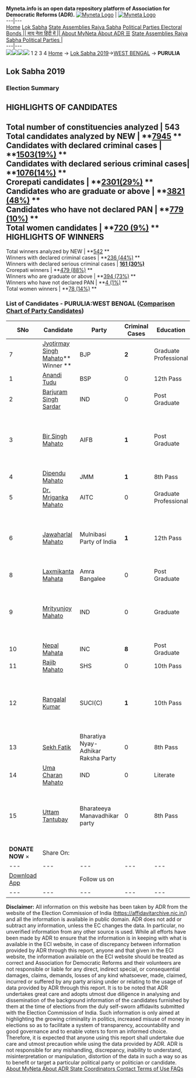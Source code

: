 **Myneta.info is an open data repository platform of Association for Democratic Reforms (ADR).**
[![Myneta Logo](https://www.myneta.info/lib/img/myneta-logo.png)](https://www.myneta.info/) | [![Myneta Logo](https://www.myneta.info/lib/img/adr-logo.png)](https://adrindia.org)  
---|---  
[Home](https://www.myneta.info/) [Lok Sabha](https://www.myneta.info/#ls "Lok Sabha") [ State Assemblies ](https://www.myneta.info/#sa "State Assemblies") [Rajya Sabha](https://www.myneta.info/#rs "Rajya Sabha") [Political Parties ](https://www.myneta.info/party "Political Parties") [ Electoral Bonds ](https://www.myneta.info/electoral_bonds "Electoral Bonds") [ || माय नेता हिंदी में || ](https://translate.google.co.in/translate?prev=hp&hl=en&js=y&u=www.myneta.info&sl=en&tl=hi&history_state0=) [ About MyNeta ](https://adrindia.org/content/about-myneta) [ About ADR ](https://adrindia.org/about-adr/who-we-are) [☰](javascript:void\(0\))
[ State Assemblies ](https://www.myneta.info/#sa "State Assemblies") [ Rajya Sabha ](https://www.myneta.info/#rs "Rajya Sabha") [ Political Parties ](https://www.myneta.info/party "Political Parties")
|   
---|---  
![](https://www.myneta.info/lib/img/banner/banner-1.png)![](https://www.myneta.info/lib/img/banner/banner-2.png)![](https://www.myneta.info/lib/img/banner/banner-3.png)![](https://www.myneta.info/lib/img/banner/banner-4.png)
1  2  3  4 
[Home](https://www.myneta.info/) → [Lok Sabha 2019](https://www.myneta.info/LokSabha2019/)→[WEST BENGAL](https://www.myneta.info/LokSabha2019/index.php?action=show_constituencies&state_id=58) → **PURULIA**
### 
## Lok Sabha 2019
###  Election Summary 
HIGHLIGHTS OF CANDIDATES  
---  
Total number of constituencies analyzed |  543   
Total candidates analyzed by NEW | **[7945](https://www.myneta.info/LokSabha2019/index.php?action=summary&subAction=candidates_analyzed&sort=candidate#summary) **  
Candidates with declared criminal cases | **[1503(19%)](https://www.myneta.info/LokSabha2019/index.php?action=summary&subAction=crime&sort=candidate#summary) **  
Candidates with declared serious criminal cases| **[1076(14%)](https://www.myneta.info/LokSabha2019/index.php?action=summary&subAction=serious_crime&sort=candidate#summary) **  
Crorepati candidates | **[2301(29%)](https://www.myneta.info/LokSabha2019/index.php?action=summary&subAction=crorepati&sort=candidate#summary) **  
Candidates who are graduate or above | **[3821 (48%)](https://www.myneta.info/LokSabha2019/index.php?action=summary&subAction=education&sort=candidate#summary) **  
Candidates who have not declared PAN | **[779 (10%)](https://www.myneta.info/LokSabha2019/index.php?action=summary&subAction=without_pan&sort=candidate#summary) **  
Total women candidates | **[720 (9%)](https://www.myneta.info/LokSabha2019/index.php?action=summary&subAction=women_candidate&sort=candidate#summary) **  
HIGHLIGHTS OF WINNERS  
---  
Total winners analyzed by NEW | **[542](https://www.myneta.info/LokSabha2019/index.php?action=summary&subAction=winner_analyzed&sort=candidate#summary) **  
Winners with declared criminal cases | **[236 (44%)](https://www.myneta.info/LokSabha2019/index.php?action=summary&subAction=winner_crime&sort=candidate#summary) **  
Winners with declared serious criminal cases | **[161 (30%)](https://www.myneta.info/LokSabha2019/index.php?action=summary&subAction=winner_serious_crime&sort=candidate#summary)**  
Crorepati winners | **[479 (88%)](https://www.myneta.info/LokSabha2019/index.php?action=summary&subAction=winner_crorepati&sort=candidate#summary) **  
Winners who are graduate or above | **[394 (73%)](https://www.myneta.info/LokSabha2019/index.php?action=summary&subAction=winner_education&sort=candidate#summary) **  
Winners who have not declared PAN | **[4 (1%)](https://www.myneta.info/LokSabha2019/index.php?action=summary&subAction=winner_without_pan&sort=candidate#summary) **  
Total women winners | **[78 (14%)](https://www.myneta.info/LokSabha2019/index.php?action=summary&subAction=winner_women&sort=candidate#summary) **  
### List of Candidates - PURULIA:WEST BENGAL ([Comparison Chart of Party Candidates](https://www.myneta.info/LokSabha2019/comparisonchart.php?constituency_id=991))
SNo | Candidate| Party| Criminal Cases| Education| Age| Total Assets| Liabilities  
---|---|---|---|---|---|---|---  
7  | [Jyotirmay Singh Mahato](https://www.myneta.info/LokSabha2019/candidate.php?candidate_id=12478)** Winner ** | BJP | **2** | Graduate Professional| 34 | Rs 22,50,540 ~ 22 Lacs+ | Rs 4,56,100 ~ 4 Lacs+  
1  | [Anandi Tudu](https://www.myneta.info/LokSabha2019/candidate.php?candidate_id=13430) | BSP | 0 | 12th Pass| 50 | Rs 4,36,641 ~ 4 Lacs+ | Rs 0 ~   
2  | [Barjuram Singh Sardar](https://www.myneta.info/LokSabha2019/candidate.php?candidate_id=13437) | IND | 0 | Post Graduate| 66 | Rs 2,13,287 ~ 2 Lacs+ | Rs 50,000 ~ 50 Thou+  
3  | [Bir Singh Mahato](https://www.myneta.info/LokSabha2019/candidate.php?candidate_id=12476) | AIFB | **1** | Post Graduate| 73 | ![](https://myneta.info/image_v2.php?myneta_folder=LokSabha2019&candidate_id=12476&col=ta) | ![](https://myneta.info/image_v2.php?myneta_folder=LokSabha2019&candidate_id=12476&col=lia)  
4  | [Dipendu Mahato](https://www.myneta.info/LokSabha2019/candidate.php?candidate_id=12479) | JMM | **1** | 8th Pass| 46 | Rs 28,80,000 ~ 28 Lacs+ | Rs 4,00,000 ~ 4 Lacs+  
5  | [Dr. Mriganka Mahato](https://www.myneta.info/LokSabha2019/candidate.php?candidate_id=13431) | AITC | 0 | Graduate Professional| 56 | Rs 1,70,24,599 ~ 1 Crore+ | Rs 17,16,993 ~ 17 Lacs+  
6  | [Jawaharlal Mahato](https://www.myneta.info/LokSabha2019/candidate.php?candidate_id=13433) | Mulnibasi Party of India | **1** | 12th Pass| 66 | ![](https://myneta.info/image_v2.php?myneta_folder=LokSabha2019&candidate_id=13433&col=ta) | ![](https://myneta.info/image_v2.php?myneta_folder=LokSabha2019&candidate_id=13433&col=lia)  
8  | [Laxmikanta Mahata](https://www.myneta.info/LokSabha2019/candidate.php?candidate_id=12475) | Amra Bangalee | 0 | Post Graduate| 64 | Rs 56,01,000 ~ 56 Lacs+ | Rs 0 ~   
9  | [Mrityunjoy Mahato](https://www.myneta.info/LokSabha2019/candidate.php?candidate_id=13438) | IND | 0 | Graduate| 57 | ![](https://myneta.info/image_v2.php?myneta_folder=LokSabha2019&candidate_id=13438&col=ta) | ![](https://myneta.info/image_v2.php?myneta_folder=LokSabha2019&candidate_id=13438&col=lia)  
10  | [Nepal Mahata](https://www.myneta.info/LokSabha2019/candidate.php?candidate_id=12477) | INC | **8** | Post Graduate| 58 | Rs 53,30,178 ~ 53 Lacs+ | Rs 6,09,500 ~ 6 Lacs+  
11  | [Rajib Mahato](https://www.myneta.info/LokSabha2019/candidate.php?candidate_id=13434) | SHS | 0 | 10th Pass| 41 | Nil | Rs 0 ~   
12  | [Rangalal Kumar](https://www.myneta.info/LokSabha2019/candidate.php?candidate_id=12474) | SUCI(C) | **1** | 10th Pass| 48 | ![](https://myneta.info/image_v2.php?myneta_folder=LokSabha2019&candidate_id=12474&col=ta) | ![](https://myneta.info/image_v2.php?myneta_folder=LokSabha2019&candidate_id=12474&col=lia)  
13  | [Sekh Fatik](https://www.myneta.info/LokSabha2019/candidate.php?candidate_id=13435) | Bharatiya Nyay-Adhikar Raksha Party | 0 | 8th Pass| 30 | Rs 2,45,103 ~ 2 Lacs+ | Rs 58,200 ~ 58 Thou+  
14  | [Uma Charan Mahato](https://www.myneta.info/LokSabha2019/candidate.php?candidate_id=13436) | IND | 0 | Literate| 77 | Rs 12,51,564 ~ 12 Lacs+ | Rs 0 ~   
15  | [Uttam Tantubay](https://www.myneta.info/LokSabha2019/candidate.php?candidate_id=13432) | Bharateeya Manavadhikar party | 0 | 8th Pass| 48 | ![](https://myneta.info/image_v2.php?myneta_folder=LokSabha2019&candidate_id=13432&col=ta) | ![](https://myneta.info/image_v2.php?myneta_folder=LokSabha2019&candidate_id=13432&col=lia)  
|  **DONATE NOW** × |  Share On:  | [](https://api.whatsapp.com/send?text=https%3A%2F%2Fmyneta.info%2Fpunjab2022%2Findex.php%3Faction%3Dshow_constituencies%26state_id%3D19) | [](https://www.facebook.com/sharer/sharer.php?u=https%3A%2F%2Fmyneta.info%2Fpunjab2022%2Findex.php%3Faction%3Dshow_constituencies%26state_id%3D19) | [](https://twitter.com/share?url=https%3A%2F%2Fmyneta.info%2Fpunjab2022%2Findex.php%3Faction%3Dshow_constituencies%26state_id%3D19)  
---|---|---|---|---  
| [ Download App ](https://play.google.com/store/apps/details?id=com.webrosoft.myneta1&pcampaignid=pcampaignidMKT-Other-global-all-co-prtnr-py-PartBadge-Mar2515-1) | [](https://play.google.com/store/apps/details?id=com.webrosoft.myneta1&pcampaignid=pcampaignidMKT-Other-global-all-co-prtnr-py-PartBadge-Mar2515-1) |  Follow us on  | [](https://www.facebook.com/adrindia.org/) | [](https://twitter.com/adrspeaks) | [](https://groups.google.com/g/national-election-watch?hl=en&pli=1) | [](https://www.instagram.com/adrspeaks/) | [](https://www.youtube.com/user/adrspeaks) | [](https://sharechat.com/profile/adrspeaks)  
---|---|---|---|---|---|---|---|---  
**Disclaimer:** All information on this website has been taken by ADR from the website of the Election Commission of India (https://affidavitarchive.nic.in/) and all the information is available in public domain. ADR does not add or subtract any information, unless the EC changes the data. In particular, no unverified information from any other source is used. While all efforts have been made by ADR to ensure that the information is in keeping with what is available in the ECI website, in case of discrepancy between information provided by ADR through this report, anyone and that given in the ECI website, the information available on the ECI website should be treated as correct and Association for Democratic Reforms and their volunteers are not responsible or liable for any direct, indirect special, or consequential damages, claims, demands, losses of any kind whatsoever, made, claimed, incurred or suffered by any party arising under or relating to the usage of data provided by ADR through this report. It is to be noted that ADR undertakes great care and adopts utmost due diligence in analysing and dissemination of the background information of the candidates furnished by them at the time of elections from the duly self-sworn affidavits submitted with the Election Commission of India. Such information is only aimed at highlighting the growing criminality in politics, increased misuse of money in elections so as to facilitate a system of transparency, accountability and good governance and to enable voters to form an informed choice. Therefore, it is expected that anyone using this report shall undertake due care and utmost precaution while using the data provided by ADR. ADR is not responsible for any mishandling, discrepancy, inability to understand, misinterpretation or manipulation, distortion of the data in such a way so as to benefit or target a particular political party or politician or candidate. 
[ About MyNeta ](https://adrindia.org/content/about-myneta) [ About ADR ](https://adrindia.org/about-adr/who-we-are) [ State Coordinators ](https://adrindia.org/about-adr/state-coordinators) [ Contact ](https://adrindia.org/contact-us) [ Terms of Use ](https://adrindia.org/content/adr-terms-use) [ FAQs ](https://adrindia.org/content/faqs)
